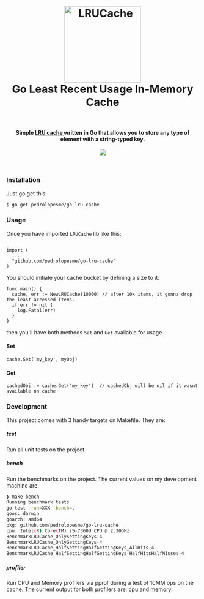 <h1 align="center">
  <br>
  <img src="https://upload.wikimedia.org/wikipedia/commons/thumb/d/df/Go_gopher_app_engine_color.jpg/800px-Go_gopher_app_engine_color.jpg" alt="LRUCache" width="200">
  <br>
  Go Least Recent Usage In-Memory Cache
  <br>
  <br>
</h1>

<h4 align="center"> Simple <a href="https://en.wikipedia.org/wiki/Cache_replacement_policies#Least_recently_used_(LRU)"> LRU cache </a> written in Go that allows you to store any type of element with a string-typed key. </h4>

<p align="center">
  <a href="https://goreportcard.com/report/github.com/pedrolopesme/go-lru-cache"> <img src="https://goreportcard.com/badge/github.com/pedrolopesme/go-lru-cache" /></a>
</p>
<br>
 

### Installation

Just go get this:

```bash
$ go get pedrolopesme/go-lru-cache
```

### Usage

Once you have imported `LRUCache` lib like this:

```golang

import (
  ...
  "github.com/pedrolopesme/go-lru-cache"
)
```

You should initiate your cache bucket by defining a size to it:

```golang
func main() {
  cache, err := NewLRUCache(10000) // after 10k items, it gonna drop the least accessed items.  
  if err != nil {
    log.Fatal(err)
  }
}
```

then you'll have both methods `Set` and `Get` available for usage.

#### Set 
```golang
cache.Set('my_key', myObj)
```

#### Get 
```golang
cachedObj := cache.Get('my_key')  // cachedObj will be nil if it wasnt available on cache
```


### Development

This project comes with 3 handy targets on Makefile. They are:


##### test

Run all unit tests on the project


##### bench

Run the benchmarks on the project. The current values on my development machine are:

```bash
❯ make bench
Running benchmark tests
go test -run=XXX -bench=.
goos: darwin
goarch: amd64
pkg: github.com/pedrolopesme/go-lru-cache
cpu: Intel(R) Core(TM) i5-7360U CPU @ 2.30GHz
BenchmarkLRUCache_OnlySettingKeys-4                                 	 2930050	       403.8 ns/op
BenchmarkLRUCache_OnlyGettingKeys-4                                 	 9111232	       132.6 ns/op
BenchmarkLRUCache_HalfSettingHalfGettingKeys_AllHits-4              	 3460792	       334.7 ns/op
BenchmarkLRUCache_HalfSettingHalfGettingKeys_HalfHitsHalfMisses-4   	 4097424	       292.9 ns/op
```

##### profiler

Run CPU and Memory profilers via pprof during a test of 10MM ops on the cache. The current output for both profilers are: [cpu](docs/cpu-profile.pdf) and [memory](docs/mem-profile.pdf). 

